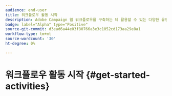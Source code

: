 ```yaml
---
audience: end-user
title: 워크플로우 활동 시작
description: Adobe Campaign 웹 워크플로우를 구축하는 데 활용할 수 있는 다양한 유형의 활동을 살펴봅니다
badge: label="Alpha" type="Positive"
source-git-commit: d3ead6a44e03f80766a3e3c1052cd173aa29e8a1
workflow-type: tm+mt
source-wordcount: '30'
ht-degree: 0%

---
```


# 워크플로우 활동 시작 {#get-started-activities}

